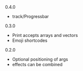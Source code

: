 0.4.0

- track/Progressbar

0.3.0

- Print accepts arrays and vectors
- Emoji shortcodes

0.2.0

- Optional positioning of args 
- effects can be combined
